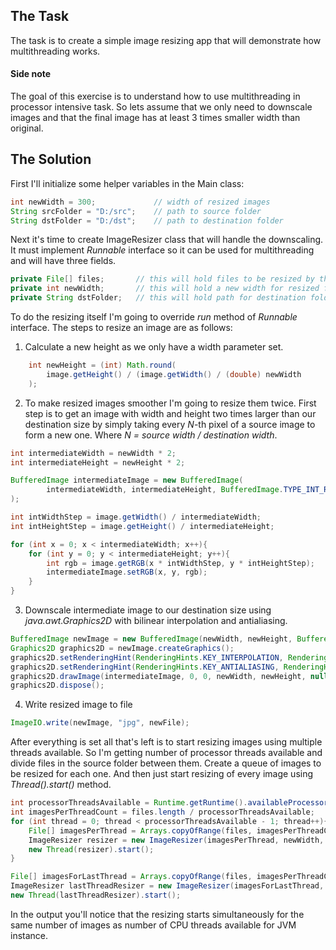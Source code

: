 ## The Task
The task is to create a simple image resizing app that will demonstrate how multithreading works.

#### Side note
The goal of this exercise is to understand how to use multithreading in processor intensive task. So lets assume that we only need to downscale images and that the final image has at least 3 times smaller width than original.

## The Solution
First I'll initialize some helper variables in the Main class:

```java
int newWidth = 300;             // width of resized images
String srcFolder = "D:/src";    // path to source folder
String dstFolder = "D:/dst";    // path to destination folder
```

Next it's time to create ImageResizer class that will handle the downscaling. It must implement *Runnable* interface so it can be used for multithreading and will have three fields.

```java
private File[] files;       // this will hold files to be resized by the thread
private int newWidth;       // this will hold a new width for resized files
private String dstFolder;   // this will hold path for destination folder
```

To do the resizing itself I'm going to override *run* method of *Runnable* interface. The steps to resize an image are as follows:
1. Calculate a new height as we only have a width parameter set.

```java
    int newHeight = (int) Math.round(
        image.getHeight() / (image.getWidth() / (double) newWidth
    );
```

2. To make resized images smoother I'm going to resize them twice. First step is to get an image with width and height two times larger than our destination size by simply taking every *N*-th pixel of a source image to form a new one. Where *N = source width / destination width*.

```java
int intermediateWidth = newWidth * 2;
int intermediateHeight = newHeight * 2;

BufferedImage intermediateImage = new BufferedImage(
        intermediateWidth, intermediateHeight, BufferedImage.TYPE_INT_RGB
);

int intWidthStep = image.getWidth() / intermediateWidth;
int intHeightStep = image.getHeight() / intermediateHeight;

for (int x = 0; x < intermediateWidth; x++){
    for (int y = 0; y < intermediateHeight; y++){
        int rgb = image.getRGB(x * intWidthStep, y * intHeightStep);
        intermediateImage.setRGB(x, y, rgb);
    }
}
```

3. Downscale intermediate image to our destination size using *java.awt.Graphics2D* with bilinear interpolation and antialiasing.

```java
BufferedImage newImage = new BufferedImage(newWidth, newHeight, BufferedImage.TYPE_INT_RGB);
Graphics2D graphics2D = newImage.createGraphics();
graphics2D.setRenderingHint(RenderingHints.KEY_INTERPOLATION, RenderingHints.VALUE_INTERPOLATION_BILINEAR);
graphics2D.setRenderingHint(RenderingHints.KEY_ANTIALIASING, RenderingHints.VALUE_ANTIALIAS_ON);
graphics2D.drawImage(intermediateImage, 0, 0, newWidth, newHeight, null);
graphics2D.dispose();
```

4. Write resized image to file
```java
ImageIO.write(newImage, "jpg", newFile);
```


After everything is set all that's left is to start resizing images using multiple threads available. So I'm getting number of processor threads available and divide files in the source folder between them. Create a queue of images to be resized for each one. And then just start resizing of every image using *Thread().start()* method.
```java
int processorThreadsAvailable = Runtime.getRuntime().availableProcessors();
int imagesPerThreadCount = files.length / processorThreadsAvailable;
for (int thread = 0; thread < processorThreadsAvailable - 1; thread++){
    File[] imagesPerThread = Arrays.copyOfRange(files, imagesPerThreadCount * thread, imagesPerThreadCount * (thread + 1));
    ImageResizer resizer = new ImageResizer(imagesPerThread, newWidth, dstFolder);
    new Thread(resizer).start();
}

File[] imagesForLastThread = Arrays.copyOfRange(files, imagesPerThreadCount * (processorThreadsAvailable - 1), files.length);
ImageResizer lastThreadResizer = new ImageResizer(imagesForLastThread, newWidth, dstFolder);
new Thread(lastThreadResizer).start();
```

In the output you'll notice that the resizing starts simultaneously for the same number of images as number of CPU threads available for JVM instance.
